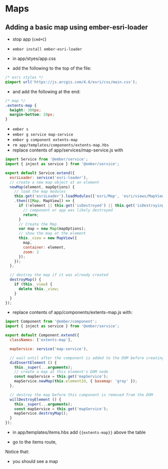# Maps

## Adding a basic map using ember-esri-loader

- stop app (`cmd+C`)

- `ember install ember-esri-loader`

- in app/styes/app.css
 - add the following to the top of the file:
```css
/* esri styles */
@import url('https://js.arcgis.com/4.6/esri/css/main.css');
```
 - and add the following at the end:

 ```css
 /* map */
 .extents-map {
   height: 300px;
   margin-bottom: 20px;
 }
 ```

- `ember s`
- `ember g service map-service`
- `ember g component extents-map`
- `rm app/templates/components/extents-map.hbs`
- replace contents of app/services/map-service.js with

```js
import Service from '@ember/service';
import { inject as service } from '@ember/service';

export default Service.extend({
  esriLoader: service('esri-loader'),
  // create a new map object at an element
  newMap(element, mapOptions) {
    // load the map modules
    this.get('esriLoader').loadModules(['esri/Map', 'esri/views/MapView'])
    .then(([Map, MapView]) => {
      if (!element || this.get('isDestroyed') || this.get('isDestroying')) {
        // component or app was likely destroyed
        return;
      }
      // Create the Map
      var map = new Map(mapOptions);
      // show the map at the element
      this._view = new MapView({
        map,
        container: element,
        zoom: 2
      });
    });
  },

  // destroy the map if it was already created
  destroyMap() {
    if (this._view) {
      delete this._view;
    }
  }
});
```

- replace contents of app/components/extents-map.js with:

```js
import Component from '@ember/component';
import { inject as service } from '@ember/service';

export default Component.extend({
  classNames: ['extents-map'],

  mapService: service('map-service'),

  // wait until after the component is added to the DOM before creating the map
  didInsertElement () {
    this._super(...arguments);
    // create a map at this element's DOM node
    const mapService = this.get('mapService');
    mapService.newMap(this.elementId, { basemap: 'gray' });
  },

  // destroy the map before this component is removed from the DOM
  willDestroyElement () {
    this._super(...arguments);
    const mapService = this.get('mapService');
    mapService.destroyMap();
  }
});
```

- in app/templates/items.hbs add `{{extents-map}}` above the table

- go to the items route,

Notice that:
- you should see a map
